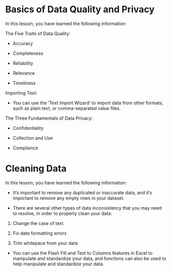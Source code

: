 # Basics of Data Quality and Privacy

In this lesson, you have learned the following information:

The Five Traits of Data Quality: 

- Accuracy 

- Completeness 

- Reliability 

- Relevance 

- Timeliness 

Importing Text:

- You can use the ‘Text Import Wizard’ to import data from other formats, such as plain text, or comma-separated value files. 

The Three Fundamentals of Data Privacy: 

- Confidentiality 

- Collection and Use 

- Compliance

# Cleaning Data

In this lesson, you have learned the following information:

- It’s important to remove any duplicated or inaccurate data, and it’s important to remove any empty rows in your dataset. 

- There are several other types of data inconsistency that you may need to resolve, in order to properly clean your data:  

1. Change the case of text

2. Fix date formatting errors

3. Trim whitepace from your data  

- You can use the Flash Fill and Text to Columns features in Excel to manipulate and standardize your data, and functions can also be used to help manipulate and standardize your data. 
